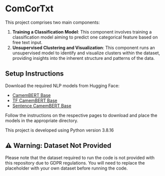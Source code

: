 # ComCorTxt

This project comprises two main components:

1. **Training a Classification Model**: This component involves training a classification model aiming to predict one categorical feature based on free text input.
2. **Unsupervised Clustering and Visualization**: This component runs an unsupervised model to identify and visualize clusters within the dataset, providing insights into the inherent structure and patterns of the data.

## Setup Instructions

Download the required NLP models from Hugging Face:

- [CamemBERT Base](https://huggingface.co/almanach/camembert-base)
- [TF CamemBERT Base](https://huggingface.co/jplu/tf-camembert-base)
- [Sentence CamemBERT Base](https://huggingface.co/dangvantuan/sentence-camembert-base)

Follow the instructions on the respective pages to download and place the models in the appropriate directory.

This project is developed using Python version 3.8.16

## ⚠️ Warning: Dataset Not Provided

Please note that the dataset required to run the code is not provided with this repository due to GDPR regulations. You will need to replace the placeholder with your own dataset before running the code.